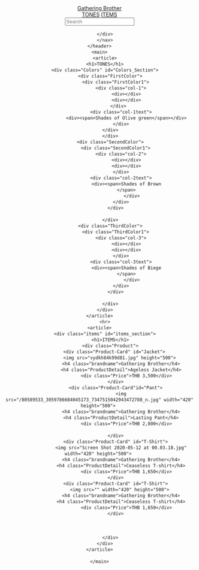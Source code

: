 <!DOCTYPE html>
<html lang="en">
<head>
    <meta charset="UTF-8">
    <meta http-equiv="X-UA-Compatible" content="IE=edge">
    <meta name="viewport" content="width=device-width, initial-scale=1.0">
    <title>Document</title>
    <link href="/style.css" rel="stylesheet">
    <link rel="preconnect" href="https://fonts.googleapis.com">
<link rel="preconnect" href="https://fonts.gstatic.com" crossorigin>
<link href="https://fonts.googleapis.com/css2?family=Hubballi&display=swap" rel="stylesheet">
<link rel="preconnect" href="https://fonts.googleapis.com">
<link rel="preconnect" href="https://fonts.gstatic.com" crossorigin>
<link href="https://fonts.googleapis.com/css2?family=Lato:ital,wght@1,700&display=swap" rel="stylesheet">
</head>
<body>
    <header>
        <nav>
            <div class="Logo"><a href="#">Gathering Brother</a></div>
            <div class="topnav">
                <div class="menu">
                    <a href="#">TONES</a>
                    <a href="#items_section">ITEMS</a>
                </div>
                <div class="searchbar">
                     <form>
                         <label for="search"></label>
                         <input type="text" placeholder="Search" id="search" name="search" list="choosesearch" >
                         <datalist id="choosesearch">
                             <option value="Jacket"></option>
                             <option value="Pant"></option>
                             <option value="T-Shirt"></option>
                         </datalist>
                     </form>
                </div>
               
        </div>
        </nav>
    </header>
    <main>
        <article>
        <h1>TONES</h1>
        <div class="Colors" id="Colors_Section">
            <div class="FirstColor">
                <div class="FirstColor1">
                    <div class="col-1">
                        <div></div>
                        <div></div>
                    </div>  
                    <div class="col-1text">
                        <div><span>Shades of Olive green</span></div>
                    </div>
            </div>
            </div>
            <div class="SecondColor">
                <div class="SecondColor1">
                    <div class="col-2">
                        <div></div>
                        <div></div>
                    </div>
                    <div class="col-2text">
                        <div><span>Shades of Brown
                        </span>
                            </div>
                    </div>
                </div>
                  
            </div>
            <div class="ThirdColor">
                <div class="ThirdColor1">
                    <div class="col-3">
                        <div></div>
                        <div></div>
                    </div>
                    <div class="col-3text">
                        <div><span>Shades of Biege
                        </span>
                            </div>
                    </div>
                </div>
                  
            </div>
        </div>
    </article>
        <hr>
    <article>
        <div class="items" id="items_section">
            <h1>ITEMS</h1>
            <div class="Product">
                <div class="Product-Card" id="Jacket"> 
                    <img src="vydkh84k99d81.jpg" height="500"> 
                    <h4 class="brandname">Gathering Brother</h4>
                    <h4 class="ProductDetail">Ageless Jacket</h4>
                        <div class="Price">THB 3,500</div>
                </div>
                <div class="Product-Card"id="Pant">
                    <img src="/80589533_3059786684045173_7347515042943472788_n.jpg" width="420" height="500"> 
                    <h4 class="brandname">Gathering Brother</h4>
                    <h4 class="ProductDetail">Lasting Pant</h4>
                        <div class="Price">THB 2,800</div>

                </div>
                <div class="Product-Card" id="T-Shirt">
                    <img src="Screen Shot 2020-05-12 at 00.03.18.jpg" width="420" height="500"> 
                    <h4 class="brandname">Gathering Brother</h4>
                    <h4 class="ProductDetail">Ceaseless T-shirt</h4>
                        <div class="Price">THB 1,650</div>
                </div>
                <div class="Product-Card" id="T-Shirt">
                    <img src="" width="420" height="500"> 
                    <h4 class="brandname">Gathering Brother</h4>
                    <h4 class="ProductDetail">Ceaseless T-shirt</h4>
                        <div class="Price">THB 1,650</div>
                </div>
                
            
                
            </div>
        </div>
    </article>

    </main>
</body>
</html>
